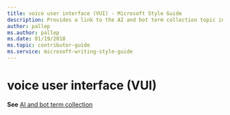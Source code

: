 ```yaml
---
title: voice user interface (VUI) - Microsoft Style Guide
description: Provides a link to the AI and bot term collection topic in place of describing how to implement the term 'voice user interface' in Microsoft content.
author: pallep
ms.author: pallep
ms.date: 01/19/2018
ms.topic: contributor-guide
ms.service: microsoft-writing-style-guide
---
```


# voice user interface (VUI)

**See** [AI and bot term collection](~/a-z-word-list-term-collections/term-collections/ai-bot-terms.md)
